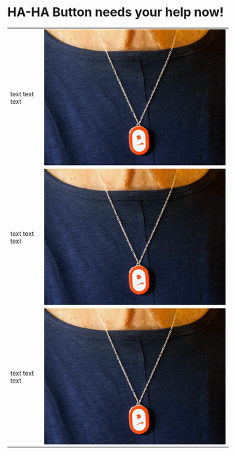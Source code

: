 # HA-HA Button needs your help now!

| | |
|--|--|
|text text text|![ieee_nike_plus](ieee_nike_plus.jpeg)|
|text text text|![ieee_nike_plus](ieee_nike_plus.jpeg)|
|text text text|![ieee_nike_plus](ieee_nike_plus.jpeg)|
